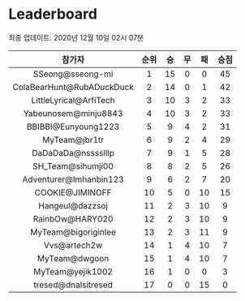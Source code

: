 # Leaderboard
최종 업데이트: 2020년 12월 10일 02시 07분




| 참가자 | 순위 | 승 | 무 | 패 | 승점 |
|:---:|:---:|:---:|:---:|:---:|:---:|
| SSeong@sseong-mi | 1 | 15 | 0 | 0 | 45 |
| ColaBearHunt@RubADuckDuck | 2 | 14 | 0 | 1 | 42 |
| LittleLyrical@ArfiTech | 3 | 10 | 3 | 2 | 33 |
| Yabeunosem@minju8843 | 4 | 10 | 3 | 2 | 33 |
| BBIBBI@Eunyoung1223 | 5 | 9 | 4 | 2 | 31 |
| MyTeam@jbr1tr | 6 | 9 | 2 | 4 | 29 |
| DaDaDaDa@nsssslllp | 7 | 9 | 1 | 5 | 28 |
| SH_Team@sihumji00 | 8 | 8 | 2 | 5 | 26 |
| Adventurer@Imhanbin123 | 9 | 6 | 2 | 7 | 20 |
| COOKIE@JIMINOFF | 10 | 5 | 0 | 10 | 15 |
| Hangeul@dazzsoj | 11 | 2 | 3 | 10 | 9 |
| RainbOw@HARY020 | 12 | 2 | 3 | 10 | 9 |
| MyTeam@bigoriginlee | 13 | 2 | 3 | 11 | 9 |
| Vvs@artech2w | 14 | 1 | 4 | 10 | 7 |
| MyTeam@dwgoon | 15 | 1 | 4 | 10 | 7 |
| MyTeam@yejik1002 | 16 | 1 | 0 | 0 | 3 |
| tresed@dnalsitresed | 17 | 0 | 0 | 15 | 0 |